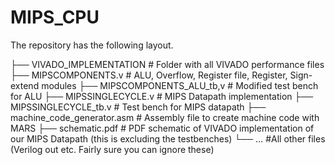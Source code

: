 # MIPS_CPU
The repository has the following layout.

├── VIVADO_IMPLEMENTATION                  # Folder with all VIVADO performance files 
├── MIPSCOMPONENTS.v                    # ALU, Overflow, Register file, Register, Sign-extend modules
├──  MIPSCOMPONENTS_ALU_tb,v                    # Modified test bench for ALU
├── MIPSSINGLECYCLE.v                    # MIPS Datapath implementation
├── MIPSSINGLECYCLE_tb.v                    # Test bench for MIPS datapath
├── machine_code_generator.asm                    # Assembly file to create machine code with MARS
├── schematic.pdf                    # PDF schematic of VIVADO implementation of our MIPS Datapath (this is excluding the testbenches)
└── …			#All other files (Verilog out etc. Fairly sure you can ignore these)
